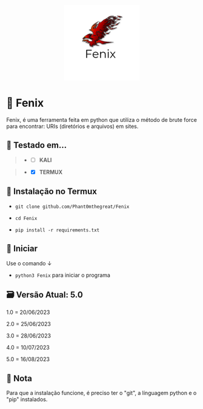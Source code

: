 <p align="center">

  <img width="200" height="200" src="20230617_170556_0000.png">
  
# 🦅 Fenix
Fenix, é uma ferramenta feita em python que utiliza o método de brute force para encontrar: URIs (diretórios e arquivos) em sites.

## 🧪 Testado em...
 > - - [ ] **KALI** 

 > - - [x] **TERMUX** 

## 🔧 Instalação no Termux



 - `git clone github.com/Phant0mthegreat/Fenix`

 - `cd Fenix`
   
 - `pip install -r requirements.txt`

## 💉 Iniciar
Use o comando ↓
 - `python3 Fenix`
para iniciar o programa

## 🗃️ Versão Atual: 5.0
1.0 = 20/06/2023

2.0 = 25/06/2023

3.0 = 28/06/2023

4.0 = 10/07/2023

5.0 = 16/08/2023
## 📜 Nota
Para que a instalação funcione, é preciso ter o "git", a línguagem python e o "pip" instalados.
